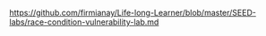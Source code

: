 https://github.com/firmianay/Life-long-Learner/blob/master/SEED-labs/race-condition-vulnerability-lab.md
